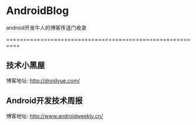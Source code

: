 # AndroidBlog
android开发牛人的博客传送门收录

==========================================================

## 技术小黑屋

博客地址: http://droidyue.com/

## Android开发技术周报

博客地址: http://www.androidweekly.cn/
